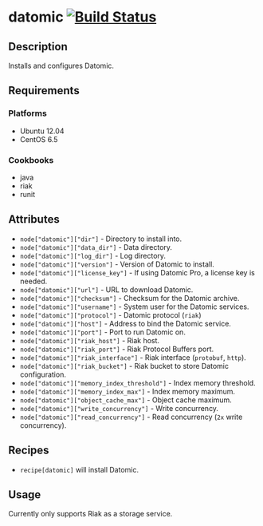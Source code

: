 # datomic [![Build Status](https://secure.travis-ci.org/hectcastro/chef-datomic.png?branch=master)](http://travis-ci.org/hectcastro/chef-datomic)

## Description

Installs and configures Datomic.

## Requirements

### Platforms

* Ubuntu 12.04
* CentOS 6.5

### Cookbooks

* java
* riak
* runit

## Attributes

* `node["datomic"]["dir"]` - Directory to install into.
* `node["datomic"]["data_dir"]` - Data directory.
* `node["datomic"]["log_dir"]` - Log directory.
* `node["datomic"]["version"]` - Version of Datomic to install.
* `node["datomic"]["license_key"]` - If using Datomic Pro, a license key is needed.
* `node["datomic"]["url"]` - URL to download Datomic.
* `node["datomic"]["checksum"]` - Checksum for the Datomic archive.
* `node["datomic"]["username"]` - System user for the Datomic services.
* `node["datomic"]["protocol"]` - Datomic protocol (`riak`)
* `node["datomic"]["host"]` - Address to bind the Datomic service.
* `node["datomic"]["port"]` - Port to run Datomic on.
* `node["datomic"]["riak_host"]` - Riak host.
* `node["datomic"]["riak_port"]` - Riak Protocol Buffers port.
* `node["datomic"]["riak_interface"]` - Riak interface (`protobuf`, `http`).
* `node["datomic"]["riak_bucket"]` - Riak bucket to store Datomic configuration.
* `node["datomic"]["memory_index_threshold"]` - Index memory threshold.
* `node["datomic"]["memory_index_max"]` - Index memory maximum.
* `node["datomic"]["object_cache_max"]` - Object cache maximum.
* `node["datomic"]["write_concurrency"]` - Write concurrency.
* `node["datomic"]["read_concurrency"]` - Read concurrency (`2x` write concurrency).

## Recipes

* `recipe[datomic]` will install Datomic.

## Usage

Currently only supports Riak as a storage service.

